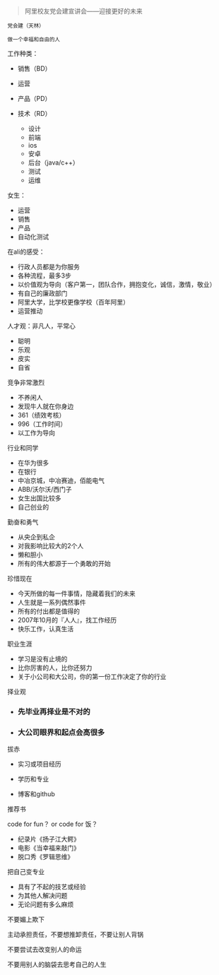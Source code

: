
> 阿里校友党会建宣讲会——迎接更好的未来

	党会建（天林）
	
	做一个幸福和自由的人

工作种类：

- 销售（BD）

- 运营

- 产品（PD）

- 技术（RD）

	- 设计
	- 前端
	- ios
	- 安卓
	- 后台（java/c++）
	- 测试
	- 运维

女生：
	
- 运营
- 销售
- 产品
- 自动化测试

在ali的感受：

- 行政人员都是为你服务
- 各种流程，最多3步
- 以价值观为导向（客户第一，团队合作，拥抱变化，诚信，激情，敬业）
- 有自己的廉政部门
- 阿里大学，比学校更像学校（百年阿里）
- 运营推动

人才观：非凡人，平常心

- 聪明
- 乐观
- 皮实
- 自省

竞争非常激烈

- 不养闲人
- 发现牛人就在你身边
- 361（绩效考核）
- 996（工作时间）
- 以工作为导向

行业和同学

- 在华为很多
- 在银行
- 中冶京城，中冶赛迪，佰能电气
- ABB/沃尔沃/西门子
- 女生出国比较多
- 自己创业的

勤奋和勇气

- 从央企到私企
- 对我影响比较大的2个人
- 懒和胆小
- 所有的伟大都源于一个勇敢的开始

珍惜现在

- 今天所做的每一件事情，隐藏着我们的未来
- 人生就是一系列偶然事件
- 所有的付出都是值得的
- 2007年10月的『人人』，找工作经历
- 快乐工作，认真生活

职业生涯

- 学习是没有止境的
- 比你厉害的人，比你还努力
- 关于小公司和大公司，你的第一份工作决定了你的行业

择业观

- ### 先毕业再择业是不对的

- ### 大公司眼界和起点会高很多

拔赤

- 实习或项目经历

- 学历和专业

- 博客和github

推荐书

code for fun？ or code for 饭？
- 纪录片《扬子江大鳄》
- 电影《当幸福来敲门》
- 脱口秀《罗辑思维》

把自己变专业

- 具有了不起的技艺或经验
- 为其他人解决问题
- 无论问题有多么麻烦

不要媚上欺下

主动承担责任，不要想推卸责任，不要让别人背锅

不要尝试去改变别人的命运

不要用别人的脑袋去思考自己的人生










 